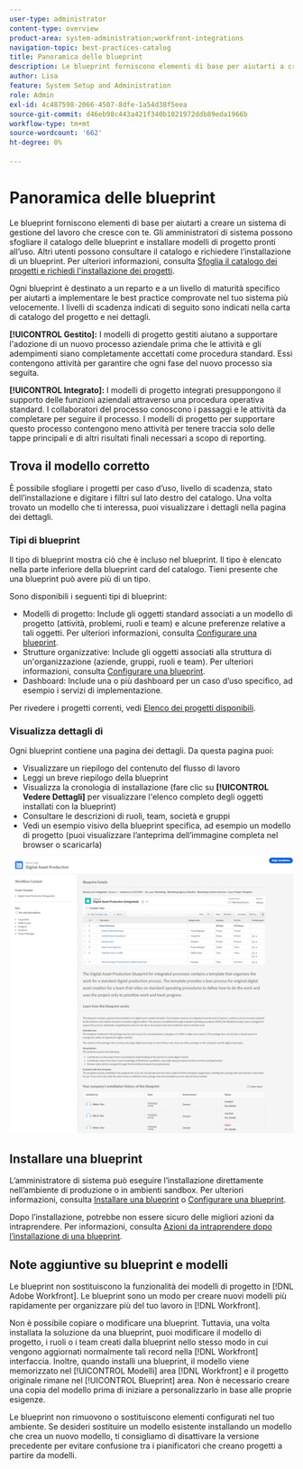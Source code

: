 ```yaml
---
user-type: administrator
content-type: overview
product-area: system-administration;workfront-integrations
navigation-topic: best-practices-catalog
title: Panoramica delle blueprint
description: Le blueprint forniscono elementi di base per aiutarti a creare un sistema di gestione del lavoro che cresce con te.
author: Lisa
feature: System Setup and Administration
role: Admin
exl-id: 4c487598-2066-4507-8dfe-1a54d38f5eea
source-git-commit: d46eb98c443a421f340b1021972ddb89eda1966b
workflow-type: tm+mt
source-wordcount: '662'
ht-degree: 0%

---
```


# Panoramica delle blueprint

Le blueprint forniscono elementi di base per aiutarti a creare un sistema di gestione del lavoro che cresce con te. Gli amministratori di sistema possono sfogliare il catalogo delle blueprint e installare modelli di progetto pronti all’uso. Altri utenti possono consultare il catalogo e richiedere l’installazione di un blueprint. Per ulteriori informazioni, consulta [Sfoglia il catalogo dei progetti e richiedi l&#39;installazione dei progetti](../../administration-and-setup/blueprints/browse-catalog.md).

Ogni blueprint è destinato a un reparto e a un livello di maturità specifico per aiutarti a implementare le best practice comprovate nel tuo sistema più velocemente. I livelli di scadenza indicati di seguito sono indicati nella carta di catalogo del progetto e nei dettagli.

**[!UICONTROL Gestito]:** I modelli di progetto gestiti aiutano a supportare l&#39;adozione di un nuovo processo aziendale prima che le attività e gli adempimenti siano completamente accettati come procedura standard. Essi contengono attività per garantire che ogni fase del nuovo processo sia seguita.

**[!UICONTROL Integrato]:** I modelli di progetto integrati presuppongono il supporto delle funzioni aziendali attraverso una procedura operativa standard. I collaboratori del processo conoscono i passaggi e le attività da completare per seguire il processo. I modelli di progetto per supportare questo processo contengono meno attività per tenere traccia solo delle tappe principali e di altri risultati finali necessari a scopo di reporting.

## Trova il modello corretto

È possibile sfogliare i progetti per caso d’uso, livello di scadenza, stato dell’installazione e digitare i filtri sul lato destro del catalogo. Una volta trovato un modello che ti interessa, puoi visualizzare i dettagli nella pagina dei dettagli.

### Tipi di blueprint

Il tipo di blueprint mostra ciò che è incluso nel blueprint. Il tipo è elencato nella parte inferiore della blueprint card del catalogo. Tieni presente che una blueprint può avere più di un tipo.

Sono disponibili i seguenti tipi di blueprint:

* Modelli di progetto: Include gli oggetti standard associati a un modello di progetto (attività, problemi, ruoli e team) e alcune preferenze relative a tali oggetti. Per ulteriori informazioni, consulta [Configurare una blueprint](../../administration-and-setup/blueprints/configure-template-package.md).
* Strutture organizzative: Include gli oggetti associati alla struttura di un&#39;organizzazione (aziende, gruppi, ruoli e team). Per ulteriori informazioni, consulta [Configurare una blueprint](../../administration-and-setup/blueprints/configure-template-package.md).
* Dashboard: Include una o più dashboard per un caso d’uso specifico, ad esempio i servizi di implementazione.

<!--
* Request queues: Includes one or more projects configured as request queues.
* Custom forms: Includes custom forms attached to another object type, such as a project or portfolio.
* Setup features: Includes one or more elements that are configured in the Setup area of Workfront, such as layout templates.
-->

Per rivedere i progetti correnti, vedi [Elenco dei progetti disponibili](/help/quicksilver/administration-and-setup/blueprints/list-of-available-blueprints.md).

### Visualizza dettagli di 

Ogni blueprint contiene una pagina dei dettagli. Da questa pagina puoi:

* Visualizzare un riepilogo del contenuto del flusso di lavoro
* Leggi un breve riepilogo della blueprint
* Visualizza la cronologia di installazione (fare clic su **[!UICONTROL Vedere Dettagli]** per visualizzare l&#39;elenco completo degli oggetti installati con la blueprint)
* Consultare le descrizioni di ruoli, team, società e gruppi
* Vedi un esempio visivo della blueprint specifica, ad esempio un modello di progetto (puoi visualizzare l’anteprima dell’immagine completa nel browser o scaricarla)

![[!UICONTROL Dettagli blueprint] page](assets/blueprint-details-page-2022.png)

## Installare una blueprint

L’amministratore di sistema può eseguire l’installazione direttamente nell’ambiente di produzione o in ambienti sandbox. Per ulteriori informazioni, consulta [Installare una blueprint](../../administration-and-setup/blueprints/blueprints-install.md) o [Configurare una blueprint](../../administration-and-setup/blueprints/configure-template-package.md).

Dopo l’installazione, potrebbe non essere sicuro delle migliori azioni da intraprendere. Per informazioni, consulta [Azioni da intraprendere dopo l’installazione di una blueprint](../../administration-and-setup/blueprints/best-next-actions-after-install.md).

## Note aggiuntive su blueprint e modelli

Le blueprint non sostituiscono la funzionalità dei modelli di progetto in [!DNL Adobe Workfront]. Le blueprint sono un modo per creare nuovi modelli più rapidamente per organizzare più del tuo lavoro in [!DNL Workfront].

Non è possibile copiare o modificare una blueprint. Tuttavia, una volta installata la soluzione da una blueprint, puoi modificare il modello di progetto, i ruoli o i team creati dalla blueprint nello stesso modo in cui vengono aggiornati normalmente tali record nella [!DNL Workfront] interfaccia. Inoltre, quando installi una blueprint, il modello viene memorizzato nel [!UICONTROL Modelli] area [!DNL Workfront] e il progetto originale rimane nel [!UICONTROL Blueprint] area. Non è necessario creare una copia del modello prima di iniziare a personalizzarlo in base alle proprie esigenze.

Le blueprint non rimuovono o sostituiscono elementi configurati nel tuo ambiente. Se desideri sostituire un modello esistente installando un modello che crea un nuovo modello, ti consigliamo di disattivare la versione precedente per evitare confusione tra i pianificatori che creano progetti a partire da modelli.
